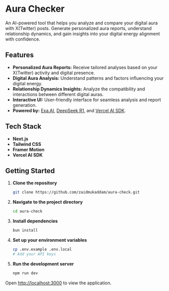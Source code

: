 # Aura Checker

An AI-powered tool that helps you analyze and compare your digital aura with X(Twitter) posts. Generate personalized aura reports, understand relationship dynamics, and gain insights into your digital energy alignment with confidence.

## Features

- **Personalized Aura Reports:** Receive tailored analyses based on your X(Twitter) activity and digital presence.
- **Digital Aura Analysis:** Understand patterns and factors influencing your digital energy.
- **Relationship Dynamics Insights:** Analyze the compatibility and interactions between different digital auras.
- **Interactive UI:** User-friendly interface for seamless analysis and report generation.
- **Powered by:** [Exa.AI](https://exa.ai), [DeepSeek R1](https://api-docs.deepseek.com/news/news250120), and [Vercel AI SDK](https://sdk.vercel.ai).

## Tech Stack

- **Next.js**
- **Tailwind CSS**
- **Framer Motion**
- **Vercel AI SDK**

## Getting Started

1. **Clone the repository**
    ```bash
    git clone https://github.com/zaidmukaddam/aura-check.git
    ```
2. **Navigate to the project directory**
    ```bash
    cd aura-check
    ```
3. **Install dependencies**
    ```bash
    bun install
    ```
4. **Set up your environment variables**
    ```bash
    cp .env.example .env.local
    # Add your API keys
    ```
5. **Run the development server**
    ```bash
    npm run dev
    ```

Open [http://localhost:3000](http://localhost:3000) to view the application.